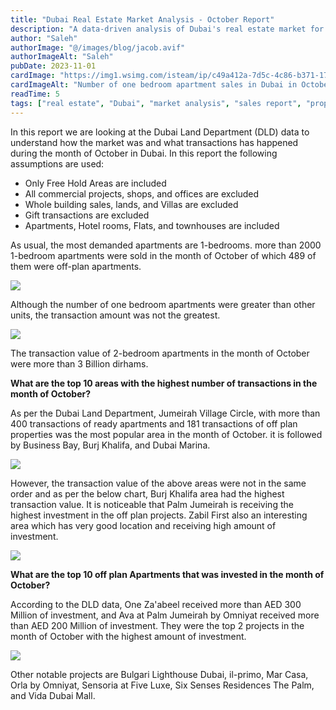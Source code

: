 ```yaml
---
title: "Dubai Real Estate Market Analysis - October Report"
description: "A data-driven analysis of Dubai's real estate market for October, including sales, transaction values, and top areas."
author: "Saleh"
authorImage: "@/images/blog/jacob.avif"
authorImageAlt: "Saleh"
pubDate: 2023-11-01
cardImage: "https://img1.wsimg.com/isteam/ip/c49a412a-7d5c-4c86-b371-17b58bdd84ac/No%20bedroom%20sale.jpg/:/cr=t:0%25,l:0%25,w:100%25,h:100%25/rs=w:1280"
cardImageAlt: "Number of one bedroom apartment sales in Dubai in October"
readTime: 5
tags: ["real estate", "Dubai", "market analysis", "sales report", "property trends"]
---
```



In this report we are looking at the Dubai Land Department (DLD) data to understand how the market was and what transactions has happened during the month of October in Dubai. In this report the following assumptions are used:

-   Only Free Hold Areas are included
-   All commercial projects, shops, and offices are excluded
-   Whole building sales, lands, and Villas are excluded
-   Gift transactions are excluded
-   Apartments, Hotel rooms, Flats, and townhouses are included

As usual, the most demanded apartments are 1-bedrooms. more than 2000 1-bedroom apartments were sold in the month of October of which 489 of them were off-plan apartments.

![](https://img1.wsimg.com/isteam/ip/c49a412a-7d5c-4c86-b371-17b58bdd84ac/No%20bedroom%20sale.jpg/:/cr=t:0%25,l:0%25,w:100%25,h:100%25/rs=w:1280)

Although the number of one bedroom apartments were greater than other units, the transaction amount was not the greatest.

![](https://img1.wsimg.com/isteam/ip/c49a412a-7d5c-4c86-b371-17b58bdd84ac/Bedroom%20sales%20amount.jpg/:/cr=t:0%25,l:0%25,w:100%25,h:100%25/rs=w:1280)

The transaction value of 2-bedroom apartments in the month of October were more than 3 Billion dirhams.

**What are the top 10 areas with the highest number of transactions in the month of October?**

As per the Dubai Land Department, Jumeirah Village Circle, with more than 400 transactions of ready apartments and 181 transactions of off plan properties was the most popular area in the month of October. it is followed by Business Bay, Burj Khalifa, and Dubai Marina.

![](https://img1.wsimg.com/isteam/ip/c49a412a-7d5c-4c86-b371-17b58bdd84ac/No%20of%20transactions%20area.jpg/:/cr=t:0%25,l:0%25,w:100%25,h:100%25/rs=w:1280)

However, the transaction value of the above areas were not in the same order and as per the below chart, Burj Khalifa area had the highest transaction value. It is noticeable that Palm Jumeirah is receiving the highest investment in the off plan projects. Zabil First also an interesting area which has very good location and receiving high amount of investment.

![](https://img1.wsimg.com/isteam/ip/c49a412a-7d5c-4c86-b371-17b58bdd84ac/Top%2010%20areas.jpg/:/cr=t:0%25,l:0%25,w:100%25,h:100%25/rs=w:1280)

**What are the top 10 off plan Apartments that was invested in the month of October?**

According to the DLD data, One Za'abeel received more than AED 300 Million of investment, and Ava at Palm Jumeirah by Omniyat received more than AED 200 Million of investment. They were the top 2 projects in the month of October with the highest amount of investment.

![](https://img1.wsimg.com/isteam/ip/c49a412a-7d5c-4c86-b371-17b58bdd84ac/Top%2010%20most%20demanded%20off%20plan%20projects.jpg/:/cr=t:0%25,l:0%25,w:100%25,h:100%25/rs=w:1280)

Other notable projects are Bulgari Lighthouse Dubai, il-primo, Mar Casa, Orla by Omniyat, Sensoria at Five Luxe, Six Senses Residences The Palm, and Vida Dubai Mall.